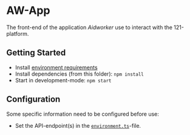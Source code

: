 AW-App
======

The front-end of the application *Aidworker* use to interact with the 121-platform.

## Getting Started
- Install [environment requirements](../README.md)
- Install dependencies (from this folder):
  `npm install`
- Start in development-mode:
  `npm start`

## Configuration
Some specific information need to be configured before use:

- Set the API-endpoint(s) in the [`environment.ts`](./src/environments/environment.ts)-file.
